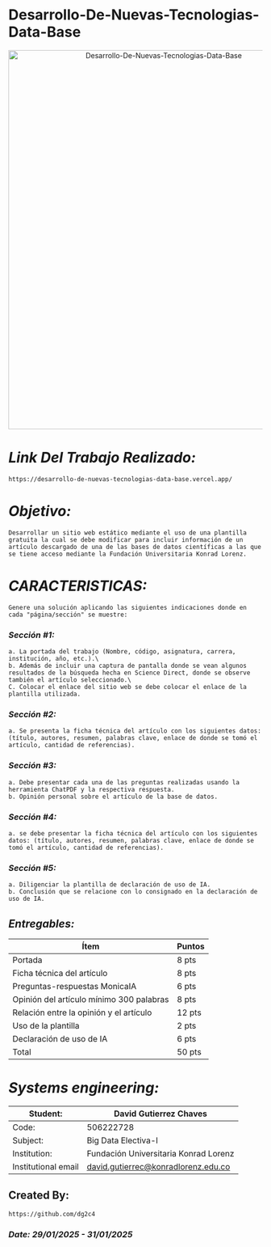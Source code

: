 # Desarrollo-De-Nuevas-Tecnologias-Data-Base
<p align="center">
  <img width="600" height="750" src="Assets/Developer programmer-Программист-разработчик.jpeg" alt="Desarrollo-De-Nuevas-Tecnologias-Data-Base">
</p>

# *Link Del Trabajo Realizado:*
    https://desarrollo-de-nuevas-tecnologias-data-base.vercel.app/

# *Objetivo:*
    Desarrollar un sitio web estático mediante el uso de una plantilla gratuita la cual se debe modificar para incluir información de un artículo descargado de una de las bases de datos científicas a las que se tiene acceso mediante la Fundación Universitaria Konrad Lorenz.

# *CARACTERISTICAS:*
    Genere una solución aplicando las siguientes indicaciones donde en cada "página/sección" se muestre:

### *Sección #1:*
    a. La portada del trabajo (Nombre, código, asignatura, carrera, institución, año, etc.).\
    b. Además de incluir una captura de pantalla donde se vean algunos resultados de la búsqueda hecha en Science Direct, donde se observe también el artículo seleccionado.\
    C. Colocar el enlace del sitio web se debe colocar el enlace de la plantilla utilizada.

### *Sección #2:*
    a. Se presenta la ficha técnica del artículo con los siguientes datos: (título, autores, resumen, palabras clave, enlace de donde se tomó el artículo, cantidad de referencias).

### *Sección #3:*
    a. Debe presentar cada una de las preguntas realizadas usando la herramienta ChatPDF y la respectiva respuesta.
    b. Opinión personal sobre el artículo de la base de datos.

### *Sección #4:*
    a. se debe presentar la ficha técnica del artículo con los siguientes datos: (título, autores, resumen, palabras clave, enlace de donde se tomó el artículo, cantidad de referencias).

### *Sección #5:*
    a. Diligenciar la plantilla de declaración de uso de IA.
    b. Conclusión que se relacione con lo consignado en la declaración de uso de IA.

## *Entregables:*
| Ítem | Puntos |
|------|--------|
| Portada | 8 pts |
| Ficha técnica del artículo | 8 pts |
| Preguntas-respuestas MonicaIA | 6 pts |
| Opinión del artículo mínimo 300 palabras | 8 pts |
| Relación entre la opinión y el artículo | 12 pts |
| Uso de la plantilla | 2 pts |
| Declaración de uso de IA | 6 pts |
| Total | 50 pts |


# *Systems engineering:*
| Student: | David Gutierrez Chaves |
|------|--------|
| Code: | 506222728 |
| Subject: | Big Data Electiva-I |
| Institution: | Fundación Universitaria Konrad Lorenz |
| Institutional email | david.gutierrec@konradlorenz.edu.co |  


## Created By:
    https://github.com/dg2c4

### *Date: 29/01/2025 - 31/01/2025*
